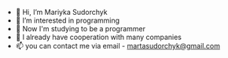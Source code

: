 - 👋 Hi, I’m Mariyka Sudorchyk
- 👀 I’m interested in programming
- 🌱 Now I'm studying to be a programmer
- 💞️ I already have cooperation with many companies
- 📫 you can contact me via email - martasudorchyk@gmail.com

<!---
MariykaSudorchyk/MariykaSudorchyk is a ✨ special ✨ repository because its `README.md` (this file) appears on your GitHub profile.
You can click the Preview link to take a look at your changes.
--->
